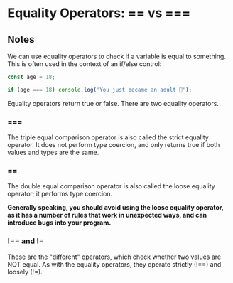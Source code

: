 # Equality Operators: == vs ===

## Notes

We can use equality operators to check if a variable is equal to something. This is often used in the context of an if/else control:

```javascript
const age = 18;

if (age === 18) console.log('You just became an adult 🎊');
```

Equality operators return true or false. There are two equality operators.

### ===

The triple equal comparison operator is also called the strict equality operator. It does not perform type coercion, and only returns true if both values and types are the same.

### ==

The double equal comparison operator is also called the loose equality operator; it performs type coercion.

__Generally speaking, you should avoid using the loose equality operator, as it has a number of rules that work in unexpected ways, and can introduce bugs into your program.__

### !== and !=

These are the "different" operators, which check whether two values are NOT equal. As with the equality operators, they operate strictly (!==) and loosely (!=).
